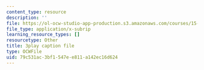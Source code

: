 ```yaml
---
content_type: resource
description: ''
file: https://ol-ocw-studio-app-production.s3.amazonaws.com/courses/15-031j-energy-decisions-markets-and-policies-spring-2012/79c531ac3bf1547ee811a142ec16d624_NmVdm5kqDvM.srt
file_type: application/x-subrip
learning_resource_types: []
resourcetype: Other
title: 3play caption file
type: OCWFile
uid: 79c531ac-3bf1-547e-e811-a142ec16d624
---
```

